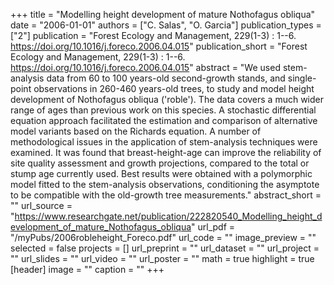 +++
title = "Modelling height development of mature Nothofagus obliqua"
date = "2006-01-01"
authors = ["C. Salas", "O. Garcia"]
publication_types = ["2"]
publication = "Forest Ecology and Management, 229(1-3) : 1--6. https://doi.org/10.1016/j.foreco.2006.04.015"
publication_short = "Forest Ecology and Management, 229(1-3) : 1--6. https://doi.org/10.1016/j.foreco.2006.04.015"
abstract = "We used stem-analysis data from 60 to 100 years-old second-growth stands, and single-point observations in 260-460 years-old trees, to study and model height development of Nothofagus obliqua ('roble'). The data covers a much wider range of ages than previous work on this species. A stochastic differential equation approach facilitated the estimation and comparison of alternative model variants based on the Richards equation. A number of methodological issues in the application of stem-analysis techniques were examined. It was found that breast-height-age can improve the reliability of site quality assessment and growth projections, compared to the total or stump age currently used. Best results were obtained with a polymorphic model fitted to the stem-analysis observations, conditioning the asymptote to be compatible with the old-growth tree measurements."
abstract_short = ""
url_source = "https://www.researchgate.net/publication/222820540_Modelling_height_development_of_mature_Nothofagus_obliqua"
url_pdf = "/myPubs/2006robleheight_Foreco.pdf"
url_code = ""
image_preview = ""
selected = false
projects = []
url_preprint = ""
url_dataset = ""
url_project = ""
url_slides = ""
url_video = ""
url_poster = ""
math = true
highlight = true
[header]
image = ""
caption = ""
+++
